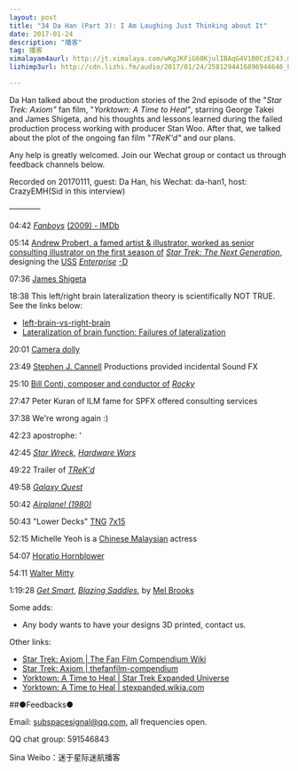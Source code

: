 ```yaml
---
layout: post
title: "34 Da Han (Part 3): I Am Laughing Just Thinking about It"
date: 2017-01-24
description: "播客"
tag: 播客 
ximalayam4aurl: http://jt.ximalaya.com/wKgJKFiG68KjulIBAqG4V1B0CzE243.m4a?channel=rss&album_id=3135361&track_id=29377922&uid=6418191&jt=http://audio.xmcdn.com/group21/M03/EF/24/wKgJKFiG68KjulIBAqG4V1B0CzE243.m4a
lizhimp3url: http://cdn.lizhi.fm/audio/2017/01/24/2581294416896944646_hd.mp3

---   
```


Da Han talked about the production stories of the 2nd episode of the &quot;_Star Trek: Axiom&quot;_ fan film, &quot;_Yorktown: A Time to Heal&quot;_, starring George Takei and James Shigeta, and his thoughts and lessons learned during the failed production process working with producer Stan Woo. After that, we talked about the plot of the ongoing fan film &quot;_TReK&#39;d&quot;_ and our plans.

Any help is greatly welcomed. Join our Wechat group or contact us through feedback channels below.

Recorded on 20170111, guest: Da Han, his Wechat: da-han1, host: CrazyEMH(Sid in this interview)

————

04:42 [_Fanboys_](https://www.google.com/url?sa=t&amp;rct=j&amp;q=&amp;esrc=s&amp;source=web&amp;cd=&amp;ved=0ahUKEwjxyL70_NXRAhXILpQKHZjQAJAQFggqMAE&amp;url=http%3A%2F%2Fwww.imdb.com%2Ftitle%2Ftt0489049%2F&amp;usg=AFQjCNEnLD3ZQHp4O4uCr1bXlviguyjMZQ&amp;sig2=9MpgRLsYnkvHzdnakgtN8A&amp;cad=rja) [(2009) - IMDb](https://www.google.com/url?sa=t&amp;rct=j&amp;q=&amp;esrc=s&amp;source=web&amp;cd=&amp;ved=0ahUKEwjxyL70_NXRAhXILpQKHZjQAJAQFggqMAE&amp;url=http%3A%2F%2Fwww.imdb.com%2Ftitle%2Ftt0489049%2F&amp;usg=AFQjCNEnLD3ZQHp4O4uCr1bXlviguyjMZQ&amp;sig2=9MpgRLsYnkvHzdnakgtN8A&amp;cad=rja)

05:14 [Andrew Probert, a famed artist &amp; illustrator, worked as senior consulting illustrator on the first season of](https://www.google.com/url?sa=t&amp;rct=j&amp;q=&amp;esrc=s&amp;source=web&amp;cd=&amp;ved=0ahUKEwjA39CYyNfRAhXELpQKHUj-DNoQFgggMAE&amp;url=http%3A%2F%2Fmemory-beta.wikia.com%2Fwiki%2FAndrew_Probert&amp;usg=AFQjCNFQ2rx_NqStx8Xu8mRYkp5rmqL3kw&amp;sig2=FEq6SUl0wU-9giyTrInHTg&amp;bvm=bv.144686652,d.dGo&amp;cad=rja) [_Star Trek: The Next Generation_](http://memory-beta.wikia.com/wiki/Star_Trek:_The_Next_Generation), designing the [USS](http://memory-beta.wikia.com/wiki/USS_Enterprise_%28NCC-1701-D%29) [_Enterprise_](http://memory-beta.wikia.com/wiki/USS_Enterprise_%28NCC-1701-D%29) [-D](http://memory-beta.wikia.com/wiki/USS_Enterprise_%28NCC-1701-D%29)

07:36 [James Shigeta](http://www.imdb.com/name/nm0793363/)

18:38 This left/right brain lateralization theory is scientifically NOT TRUE. See the links below:

* [left-brain-vs-right-brain](https://www.verywell.com/left-brain-vs-right-brain-2795005)
* [Lateralization of brain function: Failures of lateralization](https://en.wikipedia.org/wiki/Lateralization_of_brain_function#Failures_of_lateralization)

20:01 [Camera dolly](https://en.wikipedia.org/wiki/Camera_dolly)

23:49 [Stephen J. Cannell](http://www.cannell.com/) Productions provided incidental Sound FX

25:10 [Bill Conti, composer and conductor of](https://en.wikipedia.org/wiki/Bill_Conti) [_Rocky_](https://en.wikipedia.org/wiki/Bill_Conti)

27:47 Peter Kuran of ILM fame for SPFX offered consulting services

37:38 We&#39;re wrong again :)

42:23 apostrophe: &#39;

42:45 [_Star Wreck,_](https://en.wikipedia.org/wiki/Star_Wreck) [_Hardware Wars_](https://en.wikipedia.org/wiki/Hardware_Wars)

49:22 Trailer of [_TReK&#39;d_](https://v.qq.com/x/page/h0191mq0dhl.html)

49:58 [_Galaxy Quest_](https://www.google.com/url?sa=t&amp;rct=j&amp;q=&amp;esrc=s&amp;source=web&amp;cd=&amp;ved=0ahUKEwi_1524zdfRAhVEnZQKHVFoAT0QFggjMAE&amp;url=https%3A%2F%2Fen.wikipedia.org%2Fwiki%2FGalaxy_Quest&amp;usg=AFQjCNFvt0DxOVrDeAPeJnEZHpbqKYC3JA&amp;sig2=yBh8_hbM4CKZDKGr_9UCqg&amp;cad=rja)

50:42 [_Airplane! (1980)_](https://en.wikipedia.org/wiki/Airplane%21)

50:43 &quot;Lower Decks&quot; [TNG](http://memory-alpha.wikia.com/wiki/TNG) [7x15](http://memory-alpha.wikia.com/wiki/TNG_Season_7)

52:15 Michelle Yeoh is a [Chinese Malaysian](https://en.wikipedia.org/wiki/Chinese_Malaysian) actress

54:07 [Horatio Hornblower](https://en.wikipedia.org/wiki/Horatio_Hornblower)

54:11 [Walter Mitty](https://en.wikipedia.org/wiki/Walter_Mitty)

1:19:28 [_Get Smart_](https://en.wikipedia.org/wiki/Get_Smart_(film)),  [_Blazing Saddles_](https://en.wikipedia.org/wiki/Blazing_Saddles), by [Mel Brooks](https://en.wikipedia.org/wiki/Mel_Brooks)

Some adds:

* Any body wants to have your designs 3D printed, contact us.

Other links:

* [Star Trek: Axiom \| The Fan Film Compendium Wiki](http://thefanfilm-compendium.wikia.com/wiki/Star_Trek:_Axiom)
* [Star Trek: Axiom \| thefanfilm-compendium ](http://thefanfilm-compendium.wikia.com/wiki/Star_Trek:_Axiom)
* [Yorktown: A Time to Heal \| Star Trek Expanded Universe](https://www.google.com/url?sa=t&amp;rct=j&amp;q=&amp;esrc=s&amp;source=web&amp;cd=1&amp;ved=0ahUKEwjp0KrQ6NfRAhULT7wKHVbQDFAQFggaMAA&amp;url=http%3A%2F%2Fstexpanded.wikia.com%2Fwiki%2FYorktown%3A_A_Time_to_Heal&amp;usg=AFQjCNFQTgW5XJDhXl6JjlrT9lpeMCl74A&amp;sig2=48k_gVyz1bKGLbhpQiy8cw&amp;bvm=bv.144686652,bs.2,d.dGo&amp;cad=rja)
* [Yorktown: A Time to Heal \| stexpanded.wikia.com](http://stexpanded.wikia.com/wiki/Yorktown:_A_Time_to_Heal)

##●Feedbacks●

Email: [subspacesignal@qq.com](mailto:subspacesignal@qq.com), all frequencies open.

QQ chat group: 591546843

Sina Weibo：迷于星际迷航播客